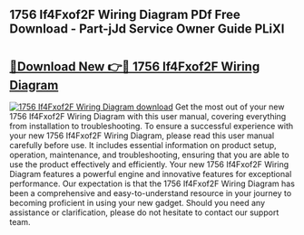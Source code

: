 ## 1756 If4Fxof2F Wiring Diagram PDf Free Download - Part-jJd Service Owner Guide PLiXI

# <h2><a href="http://dfqzod0.blite.top/?on=1756+If4Fxof2F+Wiring+Diagram">🔗Download New 👉🔴 1756 If4Fxof2F Wiring Diagram</a></h2>

[![1756 If4Fxof2F Wiring Diagram download](https://i.imgur.com/lujVjoI.png)](http://dfqzod0.blite.top/?on=1756+If4Fxof2F+Wiring+Diagram)
Get the most out of your new 1756 If4Fxof2F Wiring Diagram with this user manual, covering everything from installation to troubleshooting. To ensure a successful experience with your new 1756 If4Fxof2F Wiring Diagram, please read this user manual carefully before use. It includes essential information on product setup, operation, maintenance, and troubleshooting, ensuring that you are able to use the product effectively and efficiently. Your new 1756 If4Fxof2F Wiring Diagram features a powerful engine and innovative features for exceptional performance. Our expectation is that the 1756 If4Fxof2F Wiring Diagram has been a comprehensive and easy-to-understand resource in your journey to becoming proficient in using your new gadget. Should you need any assistance or clarification, please do not hesitate to contact our support team.
